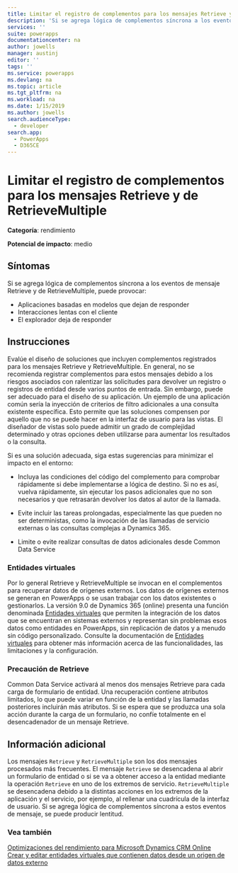 ```yaml
---
title: Limitar el registro de complementos para los mensajes Retrieve y de RetrieveMultiple | MicrosoftDocs
description: 'Si se agrega lógica de complementos síncrona a los eventos de mensaje Retrieve y de RetrieveMultiple, se puede producir lentitud.'
services: ''
suite: powerapps
documentationcenter: na
author: jowells
manager: austinj
editor: ''
tags: ''
ms.service: powerapps
ms.devlang: na
ms.topic: article
ms.tgt_pltfrm: na
ms.workload: na
ms.date: 1/15/2019
ms.author: jowells
search.audienceType:
  - developer
search.app:
  - PowerApps
  - D365CE
---
```

# <a name="limit-the-registration-of-plug-ins-for-retrieve-and-retrievemultiple-messages"></a>Limitar el registro de complementos para los mensajes Retrieve y de RetrieveMultiple

**Categoría**: rendimiento

**Potencial de impacto**: medio

<a name='symptoms'></a>

## <a name="symptoms"></a>Síntomas

Si se agrega lógica de complementos síncrona a los eventos de mensaje Retrieve y de RetrieveMultiple, puede provocar:

- Aplicaciones basadas en modelos que dejan de responder
- Interacciones lentas con el cliente
- El explorador deja de responder

<a name='guidance'></a>

## <a name="guidance"></a>Instrucciones

Evalúe el diseño de soluciones que incluyen complementos registrados para los mensajes Retrieve y RetrieveMultiple.  En general, no se recomienda registrar complementos para estos mensajes debido a los riesgos asociados con ralentizar las solicitudes para devolver un registro o registros de entidad desde varios puntos de entrada.  Sin embargo, puede ser adecuado para el diseño de su aplicación. Un ejemplo de una aplicación común sería la inyección de criterios de filtro adicionales a una consulta existente específica. Esto permite que las soluciones compensen por aquello que no se puede hacer en la interfaz de usuario para las vistas.  El diseñador de vistas solo puede admitir un grado de complejidad determinado y otras opciones deben utilizarse para aumentar los resultados o la consulta.

Si es una solución adecuada, siga estas sugerencias para minimizar el impacto en el entorno:

- Incluya las condiciones del código del complemento para comprobar rápidamente si debe implementarse a lógica de destino. Si no es así, vuelva rápidamente, sin ejecutar los pasos adicionales que no son necesarios y que retrasarán devolver los datos al autor de la llamada.

- Evite incluir las tareas prolongadas, especialmente las que pueden no ser deterministas, como la invocación de las llamadas de servicio externas o las consultas complejas a Dynamics 365.

- Limite o evite realizar consultas de datos adicionales desde Common Data Service

### <a name="virtual-entities"></a>Entidades virtuales

Por lo general Retrieve y RetrieveMultiple se invocan en el complementos para recuperar datos de orígenes externos. Los datos de orígenes externos se generan en PowerApps o se usan trabajar con los datos existentes o gestionarlos. La versión 9.0 de Dynamics 365 (online) presenta una función denominada [Entidades virtuales](/dynamics365/customer-engagement/developer/virtual-entities/get-started-ve) que permiten la integración de los datos que se encuentran en sistemas externos y representan sin problemas esos datos como entidades en PowerApps, sin replicación de datos y a menudo sin código personalizado. Consulte la documentación de [Entidades virtuales](/dynamics365/customer-engagement/developer/virtual-entities/get-started-ve) para obtener más información acerca de las funcionalidades, las limitaciones y la configuración.

### <a name="retrieve-caution"></a>Precaución de Retrieve

Common Data Service activará al menos dos mensajes Retrieve para cada carga de formulario de entidad.  Una recuperación contiene atributos limitados, lo que puede variar en función de la entidad y las llamadas posteriores incluirán más atributos.  Si se espera que se produzca una sola acción durante la carga de un formulario, no confíe totalmente en el desencadenador de un mensaje Retrieve.

<a name='additional'></a>

## <a name="additional-information"></a>Información adicional

Los mensajes `Retrieve` y `RetrieveMultiple` son los dos mensajes procesados más frecuentes. El mensaje `Retrieve` se desencadena al abrir un formulario de entidad o si se va a obtener acceso a la entidad mediante la operación `Retrieve` en uno de los extremos de servicio. `RetrieveMultiple` se desencadena debido a la distintas acciones en los extremos de la aplicación y el servicio, por ejemplo, al rellenar una cuadrícula de la interfaz de usuario.  Si se agrega lógica de complementos síncrona a estos eventos de mensaje, se puede producir lentitud.

<a name='seealso'></a>

### <a name="see-also"></a>Vea también

[Optimizaciones del rendimiento para Microsoft Dynamics CRM Online](https://mbs.microsoft.com/customersource/northamerica/CRM/learning/documentation/user-guides/PerformanceOptimizationsCRMOnlineSuccess)<br />
[Crear y editar entidades virtuales que contienen datos desde un origen de datos externo](/powerapps/maker/common-data-service/create-edit-virtual-entities)<br />
